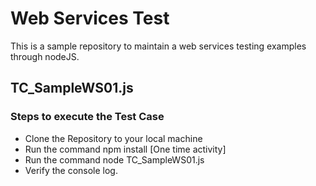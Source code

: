 # Web Services Test
This is a sample repository to maintain a web services testing examples through nodeJS.

## TC_SampleWS01.js

### Steps to execute the Test Case
- Clone the Repository to your local machine
- Run the command npm install [One time activity]
- Run the command node TC_SampleWS01.js 
- Verify the console log.